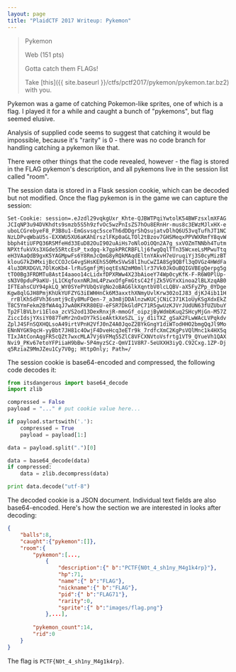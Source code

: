 ```yaml
---
layout: page
title: "PlaidCTF 2017 Writeup: Pykemon"
---
```


> Pykemon
>
> Web (151 pts)
>
> Gotta catch them FLAGs! 
>
> Take [this]({{ site.baseurl }}/ctfs/pctf2017/pykemon/pykemon.tar.bz2) with you.

Pykemon was a game of catching Pokemon-like sprites, one of which is a flag. I played it for a while and caught a bunch of "pykemons", but flag seemed elusive.

Analysis of supplied code seems to suggest that catching it would be impossible, because it's "rarity" is 0 - there was no code branch for handling catching a pykemon like that.

There were other things that the code revealed, however - the flag is stored in the FLAG pykemon's description, and all pykemons live in the session list called "room".

The session data is stored in a Flask session cookie, which can be decoded but not modified. Once the flag pykemon is in the game we can capture the session:

```http
Set-Cookie: session=.eJzdl29vqkgUxr_Khte-QJBWTPqiYwtolK54BWFzsxlmXFAG
JCIqNP3u94DVKhdts9smzb5S5h9zfvOc5wzPnIsZS7hOu8ERnHr-mus8c3EWzMJlxHX-e
uboLCGrebyeF8_P3B8u1-EmGsvsqc5sceTh6dDDgrShQsujatvDlhQ6U53vqTufhJT1NC
NzLDPvqWbaU5s-EXXWU5XU6aKAhErszlFKp0aGLTOl2tBzov7GHSMeqxPPVWXRmfY8qvW
bbph4tiUFPQ36RSMfeHd33EuD82OuI902uAiHs7oNloOiOQn2A7g_sxVOZmTNNbh4Tutm
NPXtfukVXs3XGde55RtcEsP_txdgq-k7gpkPRCRBFLlj6fwgQqlTTn35WcxeLsMPwuTtq
eH3VAaQdB9gxK5YAGMpwFs6Y8RmJcQmG8yRQkMAqdEltnYAkvH7eUruqiYj3S0cyMizBT
klouG7kZHMxijBcCCOJcG4vgSHsKEhS50MxSVwS8lIhuCwZIA8Sg9QBfl3qOVGz4HWdFa
4lu3DRXDGVL7OlKoKb4-lrRuSgmfjMjoqtEsN2mM0mllr37Vk0JkOuBQIGVBEgQerpg5g
tTO0Bg3FRDMTu8AstI4aaoo14cLidxfDPXRWw4X23bAioeY74Wp0cyKfK-F-R6W0PlUp-
sN3V0pduP9aKU-jL1CKqfoxnNRJmL4PzwxOfgFmGtsC42fjZk5VGYxXinoa2lBLXzqAB0
IFTEahsCUY94pkLQ_WY0SYePYUbQsVgNo2oBAG6lkXqntbV0lcLQBV-aX5FyZPp_0YDge
Kgw8qlGJH8PmjKhUkYUFZYG3iEWHHnCk6M3axxthXNmyUvlKrw302oIJ83_djKJ4ib11H
_rrBlKhSdFVh36smtj9cEy8MuFQen-7_a3m8jDDAlnzwKUCjCNiC371K1oUyKSgXdxEkZ
T8C5YmFekm2BfWA4qJ7wA0KFKR80EU-eFSR7DkGldPC71R5gwUzKJVrJUdUN63fUZUbuY
Tp2FlBVLbri1Eloa_zcVS2od13DexRnxjR-mmoGf_oipzjByWdmbKuq2SHcyMjGn-M57Z
ZiccIdsjYXsiY087TeMr2nOxOY7kSieAktkXeSZL_iy_d1iTXZ_gSaX2FLwWAcLVPqkdv
ZplJ4SFnSQXHQLsoA49irtVPnH2VfJ0nZ4A0JqoZ2BYkGngY1diWTodHHO2bmgQqJl9Mo
ENnNYGK9qcH-yyBbt7JH81c4OwjF4DveHcq3eETr9k_7rdfcXmC2KgPsVQlMnc1k4HX5q
TIxJAtConAqgFR5cQZt7wxcMLA7Vj6VFMq55ZlC8VFCXNVtoVsfrtg1VT9_QYueVh1QAX
Nvi9_PKv67etoYFPiiaH9bBw-5P4myzSCz-QmVI1V8R7-5eUXXH3iyQ.C92Cxg.1ZP-Dj
q5RziaZ9MmJZeu1Cy7V0g; HttpOnly; Path=/
```

The session cookie is base64-encoded and compressed, the following code decodes it:

```python
from itsdangerous import base64_decode
import zlib

compressed = False
payload = "..." # put cookie value here...

if payload.startswith('.'):
	compressed = True
	payload = payload[1:]

data = payload.split(".")[0]

data = base64_decode(data)
if compressed:
	data = zlib.decompress(data)

print data.decode("utf-8")
```

The decoded cookie is a JSON document. Individual text fields are also base64-encoded. Here's how the section we are interested in looks after decoding:

```json
{
	"balls":8,
	"caught":{"pykemon":[]},
	"room":{
		"pykemon":[...,
			{
				"description":{" b":"PCTF{N0t_4_sh1ny_M4g1k4rp}"},
				"hp":71,
				"name":{" b":"FLAG"},
				"nickname":{" b":"FLAG"},
				"pid":{" b":"FLAG71"},
				"rarity":0,
				"sprite":{" b":"images/flag.png"}
			},...],
		
		"pykemon_count":14,
		"rid":0
	}
}
```

The flag is ```PCTF{N0t_4_sh1ny_M4g1k4rp}```.